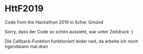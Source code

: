 # HttF2019
Code from the Hackathon 2019 in Schw. Gmünd

Sorry, dass der Code so schön aussieht, war unter Zeitdruck :)

Die Callback-Funktion funktioniert leider ned, da arbeite ich noch irgendwann mal dran
